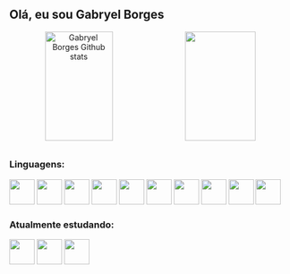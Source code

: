 ## Olá, eu sou Gabryel Borges

<div align="center">
  <img width="49%" height="195px" src="https://github-readme-stats.vercel.app/api?username=gabryelhborges&show_icons=true&count_private=true&hide_border=true&title_color=FDEE2F&icon_color=FDEE2F&text_color=A1A4A0&bg_color=0d1117" alt="Gabryel Borges Github stats"/>
  <img width="50%" height="195px" src="https://github-readme-stats.vercel.app/api/top-langs/?username=gabryelhborges&layout=compact&hide_border=true&langs_count=10&title_color=FDEE2F&text_color=A1A4A0&bg_color=0d1117" />
</div>

## 

### Linguagens: 
<div>
   <img width="45" height="45" src="https://cdn.jsdelivr.net/gh/devicons/devicon@latest/icons/javascript/javascript-plain.svg" />
   <img width="45" height="45" src="https://cdn.jsdelivr.net/gh/devicons/devicon@latest/icons/spring/spring-original-wordmark.svg" />
   <img width="45" height="45" src="https://cdn.jsdelivr.net/gh/devicons/devicon@latest/icons/java/java-original.svg" />
   <img width="45" height="45" src="https://cdn.jsdelivr.net/gh/devicons/devicon@latest/icons/c/c-original.svg" />
   <img width="45" height="45" src="https://cdn.jsdelivr.net/gh/devicons/devicon@latest/icons/cplusplus/cplusplus-original.svg" />
   <img width="45" height="45" src="https://cdn.jsdelivr.net/gh/devicons/devicon@latest/icons/postgresql/postgresql-original-wordmark.svg" />
   <img width="45" height="45" src="https://cdn.jsdelivr.net/gh/devicons/devicon@latest/icons/mysql/mysql-original-wordmark.svg" />
   <img width="45" height="45" src="https://cdn.jsdelivr.net/gh/devicons/devicon@latest/icons/oracle/oracle-original.svg" />
   <img width="45" height="45" src="https://cdn.jsdelivr.net/gh/devicons/devicon@latest/icons/react/react-original-wordmark.svg" />
   <img width="45" height="45" src="https://cdn.jsdelivr.net/gh/devicons/devicon@latest/icons/vuejs/vuejs-original-wordmark.svg" />
</div>

### Atualmente estudando:
<div>
   <img width="45" height="45" src="https://cdn.jsdelivr.net/gh/devicons/devicon@latest/icons/android/android-original-wordmark.svg" />
   <img width="45" height="45" src="https://cdn.jsdelivr.net/gh/devicons/devicon@latest/icons/mongodb/mongodb-original-wordmark.svg" />
   <img width="45" height="45" src="https://cdn.jsdelivr.net/gh/devicons/devicon@latest/icons/csharp/csharp-plain.svg" />
  
</div>

<!-- - [Santa Casa - Alvares Machado](https://github.com/gabryelhborges/santa-casa) - Desenvolvemos um programa em JS -->

